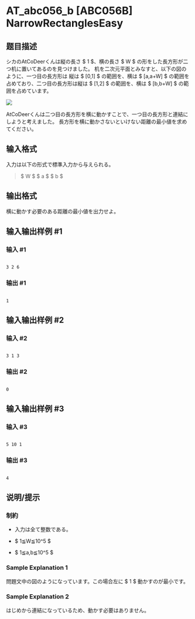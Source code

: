 # AT_abc056_b [ABC056B] NarrowRectanglesEasy

## 题目描述

[problemUrl]: https://atcoder.jp/contests/abc056/tasks/abc056_b

シカのAtCoDeerくんは縦の長さ $ 1 $、横の長さ $ W $ の形をした長方形が二つ机に置いてあるのを見つけました。 机を二次元平面とみなすと、以下の図のように、一つ目の長方形は 縦は $ [0,1] $ の範囲を、横は $ [a,a+W] $ の範囲を占めており、二つ目の長方形は縦は $ [1,2] $ の範囲を、横は $ [b,b+W] $ の範囲を占めています。

![](https://cdn.luogu.com.cn/upload/vjudge_pic/AT_abc056_b/68a8078bba22e318c7b5c2dbb4f781f4c60ac220.png)

AtCoDeerくんは二つ目の長方形を横に動かすことで、一つ目の長方形と連結にしようと考えました。 長方形を横に動かさないといけない距離の最小値を求めてください。

## 输入格式

入力は以下の形式で標準入力から与えられる。

> $ W $ $ a $ $ b $

## 输出格式

横に動かす必要のある距離の最小値を出力せよ。

## 输入输出样例 #1

### 输入 #1

```
3 2 6
```

### 输出 #1

```
1
```

## 输入输出样例 #2

### 输入 #2

```
3 1 3
```

### 输出 #2

```
0
```

## 输入输出样例 #3

### 输入 #3

```
5 10 1
```

### 输出 #3

```
4
```

## 说明/提示

### 制約

- 入力は全て整数である。
- $ 1≦W≦10^5 $
- $ 1≦a,b≦10^5 $

### Sample Explanation 1

問題文中の図のようになっています。この場合左に $ 1 $ 動かすのが最小です。

### Sample Explanation 2

はじめから連結になっているため、動かす必要はありません。